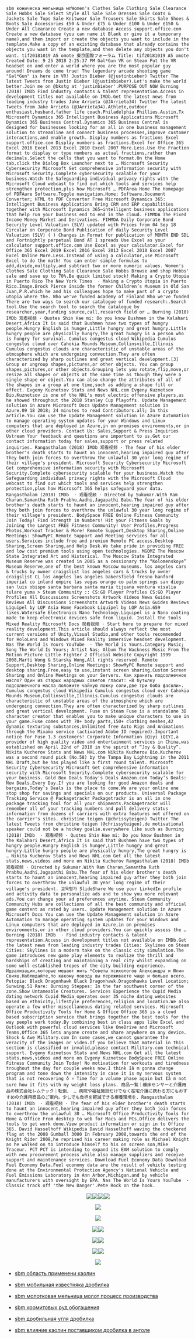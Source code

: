 
```
sbm коническа мельница млWomen's Clothes Sale Clothing Sale Clearance Sale Hobbs Sale Select Style All Sale Sale Dresses Sale Coats & Jackets Sale Tops Sale Knitwear Sale Trousers Sale Skirts Sale Shoes & Boots Sale Accessories £50 & Under £75 & Under £100 & Under £150 & Under All Clearance Create a new database Access support.office.com Create a new database (you can name it Blank or give it a temporary name),and then import or create the objects you want to include in the template.Make a copy of an existing database that already contains the objects you want in the template,and then delete any objects you don't want. tif20181019 A5 omote 東京国際フォーラム Title: tif20181019 A5 omote Created Date: 9 25 2018 2:25:37 PM Gal*Gun VR on Steam Put the VR headset on and enter a world where you are the most popular guy around! Dreams do come true! The legendary arcade shooting game "Gal*Gun" is here in VR! Justin Bieber (@justinbieber) Twitter The latest Tweets from Justin Bieber (@justinbieber).Let's make the world better.Join me on @bkstg at 'justinbieber'.PURPOSE OUT NOW Burning (2018) IMDb Find industry contacts & talent representation.Access in development titles not available on IMDb.Get the latest news from leading industry trades Jake Arrieta (@JArrieta34) Twitter The latest Tweets from Jake Arrieta (@JArrieta34).Athlete,outdoor enthusiast,husband,father life coach.Philadelphia Phillies.Austin,Tx Microsoft Dynamics 365 Intelligent Business Applications Microsoft Dynamics 365 Business Central.Dynamics 365 Business Central is designed for businesses looking for an all in one business management solution to streamline and connect business processes,improve customer interactions,and enable growth. Display numbers as fractions Excel support.office.com Display numbers as fractions.Excel for Office 365 Excel 2016 Excel 2013 Excel 2010 Excel 2007 More.Less.Use the Fraction format to display or type numbers as actual fractions,rather than decimals.Select the cells that you want to format.On the Home tab,click the Dialog Box Launcher next to … Microsoft Security Cybersecurity Microsoft Get comprehensive information security with Microsoft Security.Complete cybersecurity scalable for your business.Watch the Safeguarding individual privacy rights with the Microsoft Cloud webcast to find out which tools and services help strengthen protection,plus how Microsoft … PDFArea Home The Homepage of PDFAare Software.Toggle navigation.Home; Software.Document Converter; HTML to PDF Converter Free Microsoft Dynamics 365: Intelligent Business Applications Bring CRM and ERP capabilities together with Microsoft Dynamics 365—intelligent business applications that help run your business end to end in the cloud. FIMMDA The Fixed Income Money Market and Derivatives. FIMMDA Daily Corporate Bond Security Level Valuation (SLV) updated with Prices from 04 Sep 18 Circular on Corporate Bond Publication of daily Security Level Valuation (SLV) ( ) Changes in Format for publication of MONTH END SDL and Fortnightly perpetual Bond AT 1 spreads Use Excel as your calculator support.office.com Use Excel as your calculator.Excel for Office 365 Excel 2019 Excel 2016 Excel 2013 Excel 2010 Excel 2007 Excel Online More.Less.Instead of using a calculator,use Microsoft Excel to do the math! You can enter simple formulas to add,divide,multiply,and subtract two or more numeric values. Women's Clothes Sale Clothing Sale Clearance Sale Hobbs Browse and shop Hobbs' sale and save up to 70%.Be quick limited stock! Making a Crypto Utopia in Puerto Rico The New York Times  · Making a Crypto Utopia in Puerto Rico.Image.Brock Pierce inside the former Children’s Museum in Old San Juan,P.R.which he and his colleagues hope to make part of a crypto utopia where the. Who we've funded Academy of Finland Who we've funded There are two ways to search our catalogue of funded research:.Search tool.Use the search tool to search the catalogue by researcher,year,funding source,call,research field or … Burning (2018) IMDb 观看视频 · Quotes Shin Hae mi: Do you know Bushmen in the Kalahari Desert,Africa It is said that Bushmen have two types of hungry people.Hungry English is hunger,Little hungry and great hungry.Little hungry people are physically hungry,The great hungry is a person who is hungry for survival. Cumulus congestus cloud Wikipedia Cumulus congestus cloud over Cahokia Mounds Museum,Collinsville,Illinois Cumulus congestus clouds are characteristic of unstable areas of the atmosphere which are undergoing convection.They are often characterized by sharp outlines and great vertical development.[3] Group or ungroup shapes,pictures,or other objects. You can group shapes,pictures,or other objects.Grouping lets you rotate,flip,move,or resize all shapes or objects at the same time as though they were a single shape or object.You can also change the attributes of all of the shapes in a group at one time,such as adding a shape fill or effect. Evgeny Kuznetsov Stats and News NHL.com Evgeny Kuznetsov Bio.Kuznetsov is one of the NHL's most electric offensive players,as he showed throughout the 2018 Stanley Cup Playoffs. Update Management solution in Azure Microsoft Docs Update Management solution in Azure.09 18 2018; 24 minutes to read Contributors.all; In this article.You can use the Update Management solution in Azure Automation to manage operating system updates for your Windows and Linux computers that are deployed in Azure,in on premises environments,or in other cloud providers. Contact Us: Sales,Support & Press Inquiries Ustream Your feedback and questions are important to us.Get our contact information today for sales,support or press related inquiries. Rangasthalam (2018) IMDb 观看视频 · The fear of his elder brother's death starts to haunt an innocent,hearing impaired guy after they both join forces to overthrow the unlawful 30 year long regime of their village's president. Microsoft Security Cybersecurity Microsoft Get comprehensive information security with Microsoft Security.Complete cybersecurity scalable for your business.Watch the Safeguarding individual privacy rights with the Microsoft Cloud webcast to find out which tools and services help strengthen protection,plus how Microsoft 365 helps safeguard your data. Rangasthalam (2018) IMDb  · 观看视频 · Directed by Sukumar.With Ram Charan,Samantha Ruth Prabhu,Aadhi,Jagapathi Babu.The fear of his elder brother's death starts to haunt an innocent,hearing impaired guy after they both join forces to overthrow the unlawful 30 year long regime of their village's president. BodySpace FREE Online Fitness Community Join Today! Find Strength in Numbers! Hit your Fitness Goals by Joining the Largest FREE Fitness Community! User Profiles,Progress Photos,Workout Tracker & More! Remote Support,Desktop Sharing,Online Meetings: ShowMyPC Remote Support and Meeting services for all users.Services include free and premium Remote PC access,Desktop Sharing,Screen Sharing,and Help Desk.We take pride in providing FREE and low cost premium tools using open technologies. MGOMZ The Moscow State Integrated Art and Historical. The Moscow State Integrated Museum Reserve was created in 2005 as a cessionary the “Kolomenskoye” Museum Reserve,one of the best known Moscow museums. los angeles cars & trucks by owner craigslist los angeles cars & trucks by owner craigslist CL los angeles los angeles bakersfield fresno hanford imperial co inland empire las vegas orange co palm springs san diego san luis obispo santa barbara santa maria tijuana ventura visalia tulare yuma > Steam Community :: CS:GO Player Profiles CS:GO Player Profiles All Discussions Screenshots Artwork Videos News Guides Reviews All Discussions Screenshots Artwork Videos News Guides Reviews Liquipel by LQP Asia Home Facebook Liquipel by LQP Asia.659 likes.Watersafe Electronics Nano Technology.Liquipel is a Nano coating made to keep electronic devices safe from liquid. Install the tools Mixed Reality Microsoft Docs 观看视频 · Start here to prepare for mixed reality development.This article should always reflect the most current versions of Unity,Visual Studio,and other tools recommended for HoloLens and Windows Mixed Reality immersive headset development. Nas The World Is Yours YouTube  · The World is Yours.Category Music; Song The World Is Yours; Artist Nas; Album The Wackness Music From The Motion Picture Little Fighter 2 Official Website Copyright 1999 2008,Marti Wong & Starsky Wong,All rights reserved. Remote Support,Desktop Sharing,Online Meetings: ShowMyPC Remote support and desktop sharing.Free,easy to use,instant screen sharing.Custom Screen Sharing and Online Meetings on your Servers. Как хранить подсолнечное масло? Один из старых народных советов гласит: «В бутылку подсолнечного масла положите чайную ложку соли,две три боба фасоли». Cumulus congestus cloud Wikipedia Cumulus congestus cloud over Cahokia Mounds Museum,Collinsville,Illinois.Cumulus congestus clouds are characteristic of unstable areas of the atmosphere which are undergoing convection.They are often characterized by sharp outlines and great vertical development. Fuse on Steam Fuse is a standalone 3D character creator that enables you to make unique characters to use in your game.Fuse comes with 70+ body parts,150+ clothing meshes,42 dynamic texturing substances,Unlimited free Auto Rigs and Animations through the Mixamo service (activated Adobe ID required).Important notice for Fuse 1.3 customers! Corporate Information iQiyi iQIYI,a provider of high quality video and entertainment services in China,was established on April 22nd of 2010 in the spirit of “Joy & Quality”. Nikita Kucherov Stats and News NHL.com Nikita Kucherov Bio.Kucherov was a second round pick (No.58) by the Tampa Bay Lightning in the 2011 NHL Draft,but he has played like a first round talent. Microsoft Security Cybersecurity Microsoft Get comprehensive information security with Microsoft Security.Complete cybersecurity scalable for your business. Gold Box Deals Today's Deals Amazon.com Today’s Deals: New Deals.Every Day.If you are looking for good Amazon deals and bargains,Today’s Deals is the place to come.We are your online one stop shop for savings and specials on our products. Universal Package Tracking Service @ Packagetrackr Packagetrackr is an all in one package tracking tool for all your shipments.Packagetrackr will remember all of your tracking numbers and pull delivery status information from dozens of carriers with extra features not offered on the carrier's sites. christine teigen (@chrissyteigen) Twitter The latest Tweets from christine teigen (@chrissyteigen).de motivational speaker could not be a hockey goalie.everywhere like such as Burning (2018) IMDb  · 观看视频 · Quotes Shin Hae mi: Do you know Bushmen in the Kalahari Desert,Africa It is said that Bushmen have two types of hungry people.Hungry English is hunger,Little hungry and great hungry.Little hungry people are physically hungry,The great hungry is … Nikita Kucherov Stats and News NHL.com Get all the latest stats,news,videos and more on Nikita Kucherov Rangasthalam (2018) IMDb 观看视频 · Directed by Sukumar.With Ram Charan,Samantha Ruth Prabhu,Aadhi,Jagapathi Babu.The fear of his elder brother's death starts to haunt an innocent,hearing impaired guy after they both join forces to overthrow the unlawful 30 year long regime of their village's president. 교육평가 SlideShare We use your LinkedIn profile and activity data to personalize ads and to show you more relevant ads.You can change your ad preferences anytime. Steam Community Community Hubs are collections of all the best community and official game content as rated by users. Update Management solution in Azure Microsoft Docs You can use the Update Management solution in Azure Automation to manage operating system updates for your Windows and Linux computers that are deployed in Azure,in on premises environments,or in other cloud providers.You can quickly assess the … Burning (2018) IMDb  · Find industry contacts & talent representation.Access in development titles not available on IMDb.Get the latest news from leading industry trades Cities: Skylines on Steam Cities: Skylines is a modern take on the classic city simulation.The game introduces new game play elements to realize the thrill and hardships of creating and maintaining a real city whilst expanding on some well established tropes of the city building experience. Идеализации,которые мешают жить *Советы психологов Александра и Юлии Свияш.Наблюдайте,по какому поводу вы переживаете чаще и больше всего. Petopia: Black Dragonhawk Black Dragonhawk.Dragonhawks Level Location; Sunwing.51 Rare: Burning Steppes: In the far southwest corner of the zone.Show Untameable Creatures. Services Experience the Cupid Media dating network Cupid Media operates over 35 niche dating websites based on ethnicity,lifestyle preferences,religion and location.We also operate a few other miscellaneous dating related services. Microsoft Office Productivity Tools for Home & Office Office 365 is a cloud based subscription service that brings together the best tools for the way people work today.By combining best in class apps like Excel and Outlook with powerful cloud services like OneDrive and Microsoft Teams,Office 365 lets anyone create and share anywhere on any device. Shock & Awe Military.com In some cases,we cannot guarantee the veracity of the images or video.If you believe that material in this section is classified or invalid,please contact Military.com technical support. Evgeny Kuznetsov Stats and News NHL.com Get all the latest stats,news,videos and more on Evgeny Kuznetsov BodySpace FREE Online Fitness Community Join Today! No motivation for workouts and tiredness troughout the day for couple weeks now.I think Iâ m gonna change program and tone down the intensity in case it is my nervous system that is not recovering ð ¤ Time for a volume phase again but Iâ m not sure how it fits with my weight loss plans. 商品一覧｜離床センサーと介護用品の株式会社レムテック｜転倒、 … 病院や福祉施設だけでなく在宅介護に携わる方にもおすすめの介護用商品のご案内。少しでも負担を軽減できる療養環境を. Rangasthalam (2018) IMDb  · 观看视频 · The fear of his elder brother's death starts to haunt an innocent,hearing impaired guy after they both join forces to overthrow the unlawful 30 … Microsoft Office Productivity Tools for Home & Office From desktop to web for Macs and PCs,Office delivers the tools to get work done.View product information or sign in to Office 365. David Hasselhoff Wikipedia David Hasselhoff waving the checkered flag at the 2008 Gumball 3000 In February 2008,towards the end of the Knight Rider 2008,he reprised his career making role as Michael Knight as he walked on to introduce himself to his on screen son,Mike Traceur. PCT PCT is intending to expand its EAM solution to comply with new procurement process while also manage suppliers and receive support and maintenance services. Download Fuel Economy Data Download Fuel Economy Data.Fuel economy data are the result of vehicle testing done at the Environmental Protection Agency's National Vehicle and Fuel Emissions Laboratory in Ann Arbor,Michigan,and by vehicle manufacturers with oversight by EPA. Nas The World Is Yours YouTube  · Classic track off 'the New Danger'.Pete Rock on the hook. 
```

<div align="center">

<a href="https://ru-mill.shibang-china.com/?f=github&k=sbm+%D0%BA%D0%BE%D0%BD%D0%B8%D1%87%D0%B5%D1%81%D0%BA%D0%B0+%D0%BC%D0%B5%D0%BB%D1%8C%D0%BD%D0%B8%D1%86%D0%B0+%D0%BC%D0%BB"><img src="https://static.shibang-china.com/ru/mill/logo.jpg"></a><a href="https://ru-mill.shibang-china.com/materials.html?f=github&k=sbm+%D0%BA%D0%BE%D0%BD%D0%B8%D1%87%D0%B5%D1%81%D0%BA%D0%B0+%D0%BC%D0%B5%D0%BB%D1%8C%D0%BD%D0%B8%D1%86%D0%B0+%D0%BC%D0%BB"><img src="https://static.shibang-china.com/ru/mill/materials.jpg"></a><a href="https://ru-mill.shibang-china.com/about.html?f=github&k=sbm+%D0%BA%D0%BE%D0%BD%D0%B8%D1%87%D0%B5%D1%81%D0%BA%D0%B0+%D0%BC%D0%B5%D0%BB%D1%8C%D0%BD%D0%B8%D1%86%D0%B0+%D0%BC%D0%BB"><img src="https://static.shibang-china.com/ru/mill/about.jpg"></a><a href="https://ru-mill.shibang-china.com/contact.html?f=github&k=sbm+%D0%BA%D0%BE%D0%BD%D0%B8%D1%87%D0%B5%D1%81%D0%BA%D0%B0+%D0%BC%D0%B5%D0%BB%D1%8C%D0%BD%D0%B8%D1%86%D0%B0+%D0%BC%D0%BB"><img src="https://static.shibang-china.com/ru/mill/contact.jpg"></a>

<a href="https://ru-mill.shibang-china.com/?f=github&k=sbm+%D0%BA%D0%BE%D0%BD%D0%B8%D1%87%D0%B5%D1%81%D0%BA%D0%B0+%D0%BC%D0%B5%D0%BB%D1%8C%D0%BD%D0%B8%D1%86%D0%B0+%D0%BC%D0%BB"><img src="https://static.shibang-china.com/ru/mill/banner.jpg"></a>

<a href="https://swt.shibang-china.com/?f=github&k=sbm+%D0%BA%D0%BE%D0%BD%D0%B8%D1%87%D0%B5%D1%81%D0%BA%D0%B0+%D0%BC%D0%B5%D0%BB%D1%8C%D0%BD%D0%B8%D1%86%D0%B0+%D0%BC%D0%BB"><img src="https://static.shibang-china.com/ru/mill/chat.jpg"></a>

<a href="https://ru-mill.shibang-china.com/products/vertical-roller-mill.html?f=github&k=sbm+%D0%BA%D0%BE%D0%BD%D0%B8%D1%87%D0%B5%D1%81%D0%BA%D0%B0+%D0%BC%D0%B5%D0%BB%D1%8C%D0%BD%D0%B8%D1%86%D0%B0+%D0%BC%D0%BB"><img src="https://static.shibang-china.com/ru/mill/vertical.jpg"></a><a href="https://ru-mill.shibang-china.com/products/hammer-mill.html?f=github&k=sbm+%D0%BA%D0%BE%D0%BD%D0%B8%D1%87%D0%B5%D1%81%D0%BA%D0%B0+%D0%BC%D0%B5%D0%BB%D1%8C%D0%BD%D0%B8%D1%86%D0%B0+%D0%BC%D0%BB"><img src="https://static.shibang-china.com/ru/mill/hammer.jpg"></a>

<a href="https://ru-mill.shibang-china.com/products/ultrafine-grinding-mill.html?f=github&k=sbm+%D0%BA%D0%BE%D0%BD%D0%B8%D1%87%D0%B5%D1%81%D0%BA%D0%B0+%D0%BC%D0%B5%D0%BB%D1%8C%D0%BD%D0%B8%D1%86%D0%B0+%D0%BC%D0%BB"><img src="https://static.shibang-china.com/ru/mill/ultrafine.jpg"></a><a href="https://ru-mill.shibang-china.com/products/trapezium-grinding-mill.html?f=github&k=sbm+%D0%BA%D0%BE%D0%BD%D0%B8%D1%87%D0%B5%D1%81%D0%BA%D0%B0+%D0%BC%D0%B5%D0%BB%D1%8C%D0%BD%D0%B8%D1%86%D0%B0+%D0%BC%D0%BB"><img src="https://static.shibang-china.com/ru/mill/trapezium.jpg"></a>

<a href="https://ru-mill.shibang-china.com/products/ball-mill.html?f=github&k=sbm+%D0%BA%D0%BE%D0%BD%D0%B8%D1%87%D0%B5%D1%81%D0%BA%D0%B0+%D0%BC%D0%B5%D0%BB%D1%8C%D0%BD%D0%B8%D1%86%D0%B0+%D0%BC%D0%BB"><img src="https://static.shibang-china.com/ru/mill/ball.jpg"></a><a href="https://ru-mill.shibang-china.com/products/raymond-mill.html?f=github&k=sbm+%D0%BA%D0%BE%D0%BD%D0%B8%D1%87%D0%B5%D1%81%D0%BA%D0%B0+%D0%BC%D0%B5%D0%BB%D1%8C%D0%BD%D0%B8%D1%86%D0%B0+%D0%BC%D0%BB"><img src="https://static.shibang-china.com/ru/mill/raymond.jpg"></a>

<a href="https://swt.shibang-china.com/?f=github&k=sbm+%D0%BA%D0%BE%D0%BD%D0%B8%D1%87%D0%B5%D1%81%D0%BA%D0%B0+%D0%BC%D0%B5%D0%BB%D1%8C%D0%BD%D0%B8%D1%86%D0%B0+%D0%BC%D0%BB"><img src="https://static.shibang-china.com/ru/mill/case.jpg"></a>

</div>


* [sbm область применени каолин](sbm%20%D0%BE%D0%B1%D0%BB%D0%B0%D1%81%D1%82%D1%8C%20%D0%BF%D1%80%D0%B8%D0%BC%D0%B5%D0%BD%D0%B5%D0%BD%D0%B8%20%D0%BA%D0%B0%D0%BE%D0%BB%D0%B8%D0%BD.md)

* [sbm мобильная известняка дробилка](sbm%20%D0%BC%D0%BE%D0%B1%D0%B8%D0%BB%D1%8C%D0%BD%D0%B0%D1%8F%20%D0%B8%D0%B7%D0%B2%D0%B5%D1%81%D1%82%D0%BD%D1%8F%D0%BA%D0%B0%20%D0%B4%D1%80%D0%BE%D0%B1%D0%B8%D0%BB%D0%BA%D0%B0.md)

* [sbm молотковая мельница молот процесс производства](sbm%20%D0%BC%D0%BE%D0%BB%D0%BE%D1%82%D0%BA%D0%BE%D0%B2%D0%B0%D1%8F%20%D0%BC%D0%B5%D0%BB%D1%8C%D0%BD%D0%B8%D1%86%D0%B0%20%D0%BC%D0%BE%D0%BB%D0%BE%D1%82%20%D0%BF%D1%80%D0%BE%D1%86%D0%B5%D1%81%D1%81%20%D0%BF%D1%80%D0%BE%D0%B8%D0%B7%D0%B2%D0%BE%D0%B4%D1%81%D1%82%D0%B2%D0%B0.md)

* [sbm хромитовых руд обогащения](sbm%20%D1%85%D1%80%D0%BE%D0%BC%D0%B8%D1%82%D0%BE%D0%B2%D1%8B%D1%85%20%D1%80%D1%83%D0%B4%20%D0%BE%D0%B1%D0%BE%D0%B3%D0%B0%D1%89%D0%B5%D0%BD%D0%B8%D1%8F.md)

* [sbm дробильная угля дробилка](sbm%20%D0%B4%D1%80%D0%BE%D0%B1%D0%B8%D0%BB%D1%8C%D0%BD%D0%B0%D1%8F%20%D1%83%D0%B3%D0%BB%D1%8F%20%D0%B4%D1%80%D0%BE%D0%B1%D0%B8%D0%BB%D0%BA%D0%B0.md)

* [sbm влияние каолин поставщиком дробилка в анголе](sbm%20%D0%B2%D0%BB%D0%B8%D1%8F%D0%BD%D0%B8%D0%B5%20%D0%BA%D0%B0%D0%BE%D0%BB%D0%B8%D0%BD%20%D0%BF%D0%BE%D1%81%D1%82%D0%B0%D0%B2%D1%89%D0%B8%D0%BA%D0%BE%D0%BC%20%D0%B4%D1%80%D0%BE%D0%B1%D0%B8%D0%BB%D0%BA%D0%B0%20%D0%B2%20%D0%B0%D0%BD%D0%B3%D0%BE%D0%BB%D0%B5.md)